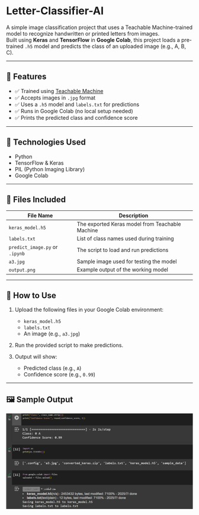 # Letter-Classifier-AI

A simple image classification project that uses a Teachable Machine-trained model to recognize handwritten or printed letters from images.  
Built using **Keras** and **TensorFlow** in **Google Colab**, this project loads a pre-trained `.h5` model and predicts the class of an uploaded image (e.g., A, B, C).

---

## 📌 Features
- ✅ Trained using [Teachable Machine](https://teachablemachine.withgoogle.com/)
- ✅ Accepts images in `.jpg` format
- ✅ Uses a `.h5` model and `labels.txt` for predictions
- ✅ Runs in Google Colab (no local setup needed)
- ✅ Prints the predicted class and confidence score

---

## 🧠 Technologies Used
- Python
- TensorFlow & Keras
- PIL (Python Imaging Library)
- Google Colab

---

## 📁 Files Included
| File Name        | Description                              |
|------------------|------------------------------------------|
| `keras_model.h5` | The exported Keras model from Teachable Machine |
| `labels.txt`     | List of class names used during training |
| `predict_image.py` or `.ipynb` | The script to load and run predictions |
| `a3.jpg`         | Sample image used for testing the model  |
| `output.png` | Example output of the working model      |

---

## 🚀 How to Use

1. Upload the following files in your Google Colab environment:
   - `keras_model.h5`
   - `labels.txt`
   - An image (e.g., `a3.jpg`)

2. Run the provided script to make predictions.

3. Output will show:
   - Predicted class (e.g., `A`)
   - Confidence score (e.g., `0.99`)

---

## 🖼️ Sample Output

![Screenshot](output.png)
